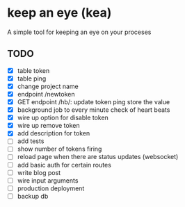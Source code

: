 # keep an eye (kea)

A simple tool for keeping an eye on your proceses

## TODO

- [x] table token
- [x] table ping
- [x] change project name
- [x] endpoint /newtoken
- [x] GET endpoint /hb/<token>: update token ping store the value
- [x] background job to every minute check of heart beats
- [x] wire up option for disable token
- [x] wire up remove token
- [x] add description for token
- [ ] add tests
- [ ] show number of tokens firing
- [ ] reload page when there are status updates (websocket)
- [ ] add basic auth for certain routes
- [ ] write blog post
- [ ] wire input arguments
- [ ] production deployment
- [ ] backup db
